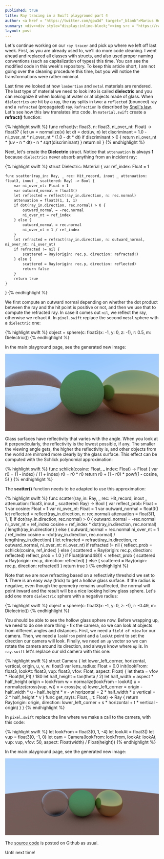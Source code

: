 ```yaml
---
published: true
title: Ray tracing in a Swift playground part 4
author: <a href = "https://twitter.com/gpu3d" target="_blank">Marius Horga</a>
summary: <div><div style="display:inline-block;"><img src = "https://raw.githubusercontent.com/MetalKit/images/master/raytracing9_1.png" alt="Metal" height="140" width="160"></div><div style="display:inline-block; width:75%; padding-left:1.5em; color:grey; vertical-align:middle;">Creating a dielectric material. Using the Schlick polynomial approximation for higher reflectivity. Applying Snell's law to compute refraction. Tweaking the normals to get a hollow glass surface. Fixing the camera to get better views from different angles and distances.</div></div>
layout: post
---
```

Let's continue working on our `ray tracer` and pick up where we left off last week. First, as you are already used to, we'll do more code cleaning. I went ahead and replaced all classes with structs, and also used proper naming conventions (such as capitalization of types) this time. You can see the modified code in this week's repository. To keep this article short, I am not going over the cleaning procedure this time, but you will notice the transformations were rather minimal.

Last time we looked at how `lambertian` and `metal` materials are rendered. The last type of material we need to look into is called __dielectric__ and you can recognize it when looking at water or at objects made of glass. When `dielectrics` are hit by a ray, the ray splits in two: a `reflected` (bounced) ray and a `refracted` (propagated) ray. `Refraction` is described by [Snell's law](https://en.wikipedia.org/wiki/Snell%27s_law). Let's see how this law translates into code. In `material.swift` create a __refract()__ function:

{% highlight swift %}
func refract(v: float3, n: float3, ni_over_nt: Float) -> float3? {
    let uv = normalize(v)
    let dt = dot(uv, n)
    let discriminant = 1.0 - ni_over_nt * ni_over_nt * (1.0 - dt * dt)
    if discriminant > 0 {
        return ni_over_nt * (uv - n * dt) - n * sqrt(discriminant)
    }
    return nil
}
{% endhighlight %}

Next, let's create the __Dielectric__ struct. Notice that `attenuation` is always __1__ because `dielectrics` never absorb anything from an incident ray:

{% highlight swift %}
struct Dielectric: Material {
    var ref_index: Float = 1
    
    func scatter(ray_in: Ray, _ rec: Hit_record, inout _ attenuation: float3, inout _ scattered: Ray) -> Bool {
        var ni_over_nt: Float = 1
        var outward_normal = float3()
        let reflected = reflect(ray_in.direction, n: rec.normal)
        attenuation = float3(1, 1, 1)
        if dot(ray_in.direction, rec.normal) > 0 {
            outward_normal = -rec.normal
            ni_over_nt = ref_index
        } else {
            outward_normal = rec.normal
            ni_over_nt = 1 / ref_index
        }
        let refracted = refract(ray_in.direction, n: outward_normal, ni_over_nt: ni_over_nt)
        if refracted != nil {
            scattered = Ray(origin: rec.p, direction: refracted!)
        } else {
            scattered = Ray(origin: rec.p, direction: reflected)
            return false
        }
        return true
    }
}
{% endhighlight %}

We first compute an outward normal depending on whether the dot product between the ray and the hit point is positive or not, and then we use that to compute the refracted ray. In case it comes out `nil`, we reflect the ray, otherwise we refract it. In `pixel.swift` replace the second `metal` sphere with a `dielectric` one:

{% highlight swift %}
object = sphere(c: float3(x: -1, y: 0, z: -1), r: 0.5, m: Dielectric())
{% endhighlight %}

In the main playground page, see the generated new image:

![alt text](https://github.com/metalkit/images/raw/master/raytracing8.png "Raytracing 8")

Glass surfaces have reflectivity that varies with the angle. When you look at it perpendicularly, the reflectivity is the lowest possible, if any. The smaller the viewing angle gets, the higher the reflectivity is, and other objects from the world are mirrored more clearly by the glass surface. This effect can be computed with the Schlick polynomial approximation:

{% highlight swift %}
func schlick(cosine: Float, _ index: Float) -> Float {
    var r0 = (1 - index) / (1 + index)
    r0 = r0 * r0
    return r0 + (1 - r0) * powf(1 - cosine, 5)
}
{% endhighlight %}

The __scatter()__ function needs to be adapted to use this approximation:

{% highlight swift %}
func scatter(ray_in: Ray, _ rec: Hit_record, inout _ attenuation: float3, inout _ scattered: Ray) -> Bool {
    var reflect_prob: Float = 1
    var cosine: Float = 1
    var ni_over_nt: Float = 1
    var outward_normal = float3()
    let reflected = reflect(ray_in.direction, n: rec.normal)
    attenuation = float3(1, 1, 1)
    if dot(ray_in.direction, rec.normal) > 0 {
        outward_normal = -rec.normal
        ni_over_nt = ref_index
        cosine = ref_index * dot(ray_in.direction, rec.normal) / length(ray_in.direction)
    } else {
        outward_normal = rec.normal
        ni_over_nt = 1 / ref_index
        cosine = -dot(ray_in.direction, rec.normal) / length(ray_in.direction)
    }
    let refracted = refract(ray_in.direction, n: outward_normal, ni_over_nt: ni_over_nt)
    if refracted != nil {
        reflect_prob = schlick(cosine, ref_index)
    } else {
        scattered = Ray(origin: rec.p, direction: reflected)
        reflect_prob = 1.0
    }
    if Float(drand48()) < reflect_prob {
        scattered = Ray(origin: rec.p, direction: reflected)
    } else {
        scattered = Ray(origin: rec.p, direction: refracted!)
    }
    return true
}
{% endhighlight %}

Note that we are now refracting based on a reflectivity threshold we set to __1__. There is an easy way (trick) to get a hollow glass surface. If the radius is negative, even though the geometry remains unaffected, the normal will point inward and the result will be a nice looking hollow glass sphere. Let's add one more `dielectric` sphere with a negative radius:

{% highlight swift %}
object = sphere(c: float3(x: -1, y: 0, z: -1), r: -0.49, m: Dielectric())
{% endhighlight %}

You should be able to see the hollow glass sphere now. Before wrapping up, we need to do one more thing - fix the camera, so we can look at objects from different angles and distances. First, we need a `field of view` for our camera. Then, we need a `lookFrom` point and a `lookAt` point to set the direction our camera will look. Finally, we need an `up` vector so we can rotate the camera around its direction, and always know where `up` is. In `ray.swift` let's replace our old camera with this one:

{% highlight swift %}
struct Camera {
    let lower_left_corner, horizontal, vertical, origin, u, v, w: float3
    var lens_radius: Float = 0.0
    init(lookFrom: float3, lookAt: float3, vup: float3, vfov: Float, aspect: Float) {
        let theta = vfov * Float(M_PI) / 180
        let half_height = tan(theta / 2)
        let half_width = aspect * half_height
        origin = lookFrom
        w = normalize(lookFrom - lookAt)
        u = normalize(cross(vup, w))
        v = cross(w, u)
        lower_left_corner = origin - half_width * u - half_height * v - w
        horizontal = 2 * half_width * u
        vertical = 2 * half_height * v
    }
    func get_ray(s: Float, _ t: Float) -> Ray {
        return Ray(origin: origin, direction: lower_left_corner + s * horizontal + t * vertical - origin)
    }
}
{% endhighlight %}

In `pixel.swift` replace the line where we make a call to the camera, with this code:

{% highlight swift %}
let lookFrom = float3(0, 1, -4)
let lookAt = float3()
let vup = float3(0, -1, 0)
let cam = Camera(lookFrom: lookFrom, lookAt: lookAt, vup: vup, vfov: 50, aspect: Float(width) / Float(height))
{% endhighlight %}

In the main playground page, see the generated new image:

![alt text](https://github.com/metalkit/images/raw/master/raytracing9.png "Raytracing 9")

The [source code](https://github.com/MetalKit/raytracing) is posted on Github as usual.

Until next time!
